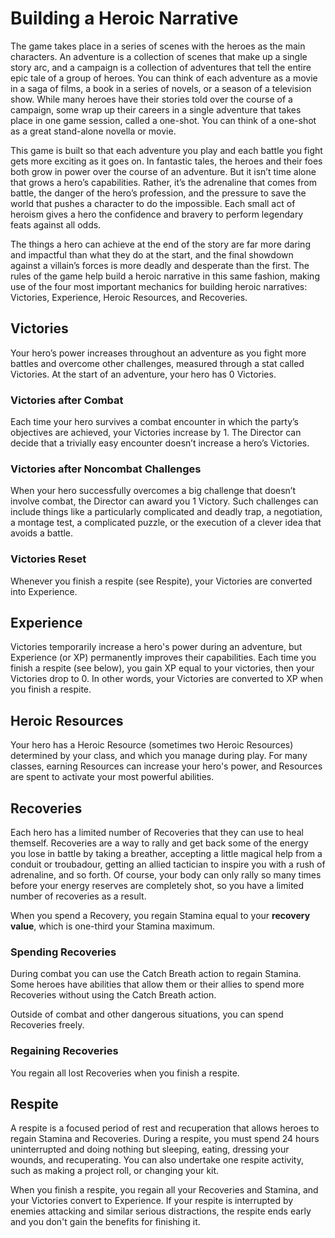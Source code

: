 # Building a Heroic Narrative

The game takes place in a series of scenes with the heroes as the main characters. An adventure is a collection of scenes that make up a single story arc, and a campaign is a collection of adventures that tell the entire epic tale of a group of heroes. You can think of each adventure as a movie in a saga of films, a book in a series of novels, or a season of a television show. While many heroes have their
stories told over the course of a campaign, some wrap up their careers in a single adventure that takes place in one game session, called a one-shot. You can think of a one-shot as a great stand-alone novella or movie.

This game is built so that each adventure you play and each battle you fight gets more exciting as it goes on. In fantastic tales, the heroes and their foes both grow in
power over the course of an adventure. But it isn’t time alone that grows a hero’s capabilities. Rather, it’s the adrenaline that comes from battle, the danger of the hero’s
profession, and the pressure to save the world that pushes a character to do the impossible. Each small act of heroism gives a hero the confidence and bravery to perform legendary feats against all odds.

The things a hero can achieve at the end of the story are far more daring and impactful than what they do at the start, and the final showdown against a villain’s forces is more deadly and desperate than the first. The rules of the
game help build a heroic narrative in this same fashion, making use of the four most important mechanics for building heroic narratives: Victories, Experience, Heroic
Resources, and Recoveries.

## Victories

Your hero’s power increases throughout an adventure as you fight more battles and overcome other challenges, measured through a stat called Victories. At the start of an adventure, your hero has 0 Victories.

### Victories after Combat

Each time your hero survives a combat encounter in which the party’s objectives are achieved, your Victories increase by 1. The Director can decide that a trivially easy encounter doesn’t increase a hero’s Victories.

### Victories after Noncombat Challenges

When your hero successfully overcomes a big challenge that doesn’t involve combat, the Director can award you 1 Victory. Such challenges can include things like a particularly complicated and deadly trap, a negotiation, a montage test, a complicated puzzle, or the execution of a clever idea that avoids a battle.

### Victories Reset

Whenever you finish a respite (see Respite), your Victories are converted into Experience.

## Experience

Victories temporarily increase a hero's power during an adventure, but Experience (or XP) permanently improves their capabilities. Each time you finish a respite (see below), you gain XP equal to your victories, then your Victories drop to 0. In other words, your Victories are converted to XP when you finish a respite.

## Heroic Resources

Your hero has a Heroic Resource (sometimes two Heroic Resources) determined by your class, and which you manage during play. For many classes, earning Resources can increase your hero's power, and Resources are spent to activate your most powerful abilities.

## Recoveries

Each hero has a limited number of Recoveries that they can use to heal themself. Recoveries are a way to rally and get back some of the energy you lose in battle by taking a breather, accepting a little magical help from a conduit or troubadour, getting an allied tactician to inspire you with a rush of adrenaline, and so forth. Of course, your body can only rally so many times before your energy reserves are completely shot, so you have a limited number of recoveries as a result.

When you spend a Recovery, you regain Stamina equal to your **recovery value**, which is one-third your Stamina maximum.

### Spending Recoveries

During combat you can use the Catch Breath action to regain Stamina. Some heroes have abilities that allow them or their allies to spend more Recoveries without using the Catch Breath action.

Outside of combat and other dangerous situations, you can spend Recoveries freely.

### Regaining Recoveries

You regain all lost Recoveries when you finish a respite.

## Respite

A respite is a focused period of rest and recuperation that allows heroes to regain Stamina and Recoveries. During a respite, you must spend 24 hours uninterrupted and doing nothing but sleeping, eating, dressing your wounds, and recuperating. You can also undertake one respite activity, such as making a project roll, or changing your kit.

When you finish a respite, you regain all your Recoveries and Stamina, and your Victories convert to Experience. If your respite is interrupted by enemies attacking and similar serious distractions, the respite ends early and you don't gain the benefits for finishing it.